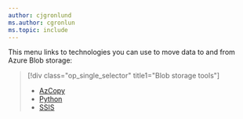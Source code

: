 ```yaml
---
author: cjgronlund
ms.author: cgronlun
ms.topic: include
---
```


<!-- Guidance on technologies used to move data to and/or from Azure Blob storage are linked here: -->

This menu links to technologies you can use to move data to and from Azure Blob storage:

> [!div class="op_single_selector" title1="Blob storage tools"]
>
> - [AzCopy](/azure/storage/common/storage-use-azcopy-v10)
> - [Python](/azure/storage/blobs/storage-quickstart-blobs-python)
> - [SSIS](/azure/architecture/data-science-process/move-data-to-azure-blob-using-ssis)
>
